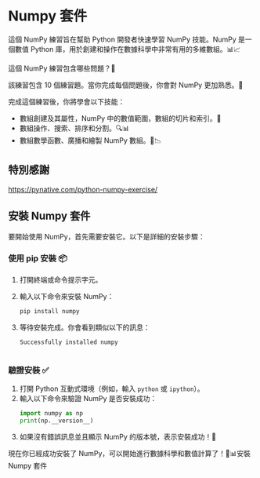 # Numpy 套件

這個 NumPy 練習旨在幫助 Python 開發者快速學習 NumPy 技能。NumPy 是一個數值 Python 庫，用於創建和操作在數據科學中非常有用的多維數組。📊📈

這個 NumPy 練習包含哪些問題？🤔

該練習包含 10 個練習題。當你完成每個問題後，你會對 NumPy 更加熟悉。💪

完成這個練習後，你將學會以下技能：
- 數組創建及其屬性，NumPy 中的數值範圍，數組的切片和索引。🔢
- 數組操作、搜索、排序和分割。🔍📊
- 數組數學函數、廣播和繪製 NumPy 數組。📐📉


## 特別感謝
https://pynative.com/python-numpy-exercise/


## 安裝 Numpy 套件

要開始使用 NumPy，首先需要安裝它。以下是詳細的安裝步驟：

### 使用 pip 安裝 📦

1. 打開終端或命令提示字元。
2. 輸入以下命令來安裝 NumPy：
    ```bash
    pip install numpy
    ```
3. 等待安裝完成。你會看到類似以下的訊息：
    ```
    Successfully installed numpy
    ```

    ```

### 驗證安裝 ✅

1. 打開 Python 互動式環境（例如，輸入 `python` 或 `ipython`）。
2. 輸入以下命令來驗證 NumPy 是否安裝成功：
    ```python
    import numpy as np
    print(np.__version__)
    ```
3. 如果沒有錯誤訊息並且顯示 NumPy 的版本號，表示安裝成功！🎉

現在你已經成功安裝了 NumPy，可以開始進行數據科學和數值計算了！🚀📊安裝 Numpy 套件